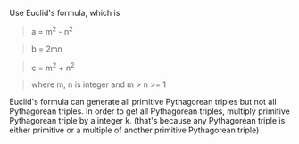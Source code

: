 Use Euclid's formula, which is

> a = m<sup>2</sup> - n<sup>2</sup>

> b = 2mn

> c = m<sup>2</sup> + n<sup>2</sup>

> where m, n is integer and m > n >= 1

Euclid's formula can generate all primitive Pythagorean triples but not all Pythagorean triples.
In order to get all Pythagorean triples, multiply primitive Pythagorean triple by a integer k.
(that's because any Pythagorean triple is either primitive or a multiple of another primitive Pythagorean triple)
